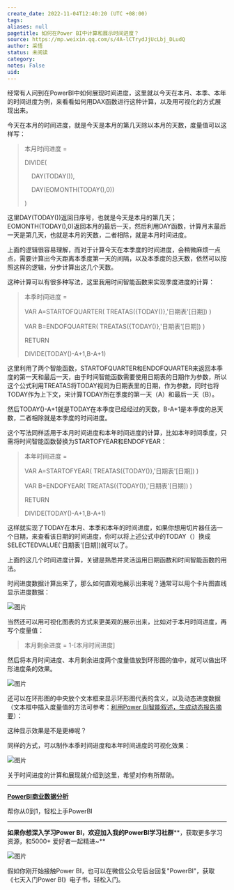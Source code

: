 ```yaml
---
create_date: 2022-11-04T12:40:20 (UTC +08:00)
tags: 
aliases: null
pagetitle: 如何在Power BI中计算和展示时间进度？
source: https://mp.weixin.qq.com/s/4A-lCTrydJjUcLbj_DLudQ
author: 采悟
status: 未阅读
category: 
notes: False
uid: 
---
```


经常有人问到在PowerBI中如何展现时间进度，这里就以今天在本月、本季、本年的时间进度为例，来看看如何用DAX函数进行这种计算，以及用可视化的方式展现出来。  

今天在本月的时间进度，就是今天是本月的第几天除以本月的天数，度量值可以这样写：  

> 本月时间进度 =
> 
> DIVIDE(
> 
>     DAY(TODAY()),
> 
>     DAY(EOMONTH(TODAY(),0))
> 
> )

这里DAY(TODAY())返回日序号，也就是今天是本月的第几天；EOMONTH(TODAY(),0)返回本月的最后一天，然后利用DAY函数，计算月末最后一天是第几天，也就是本月的天数，二者相除，就是本月时间进度。

上面的逻辑很容易理解，而对于计算今天在本季度的时间进度，会稍微麻烦一点点，需要计算出今天距离本季度第一天的间隔，以及本季度的总天数，依然可以按照这样的逻辑，分步计算出这几个天数。

这种计算可以有很多种写法，这里我用时间智能函数来实现季度进度的计算：

> 本季时间进度 =
> 
> VAR A=STARTOFQUARTER( TREATAS({TODAY()},'日期表'\[日期\]) )
> 
> VAR B=ENDOFQUARTER( TREATAS({TODAY()},'日期表'\[日期\]) )
> 
> RETURN
> 
> DIVIDE(TODAY()-A+1,B-A+1)

这里利用了两个智能函数，STARTOFQUARTER和ENDOFQUARTER来返回本季度的第一天和最后一天，由于时间智能函数需要使用日期表的日期作为参数，所以这个公式利用TREATAS将TODAY视同为日期表里的日期，作为参数，同时也将TODAY作为上下文，来计算TODAY所在季度的第一天（A）和最后一天（B）。

然后TODAY()-A+1就是TODAY在本季度已经经过的天数，B-A+1是本季度的总天数，二者相除就是本季度的时间进度。  

这个写法同样适用于本月时间进度和本年时间进度的计算，比如本年时间季度，只需将时间智能函数替换为STARTOFYEAR和ENDOFYEAR：

> 本年时间进度 =
> 
> VAR A=STARTOFYEAR( TREATAS({TODAY()},'日期表'\[日期\]) )
> 
> VAR B=ENDOFYEAR( TREATAS({TODAY()},'日期表'\[日期\]) )
> 
> RETURN
> 
> DIVIDE(TODAY()-A+1,B-A+1)

这样就实现了TODAY在本月、本季和本年的时间进度，如果你想用切片器任选一个日期，来查看该日期的时间进度，你可以将上述公式中的TODAY（）换成SELECTEDVALUE('日期表'\[日期\])就可以了。

上面的这几个时间进度计算，关键是熟悉并灵活运用日期函数和时间智能函数的用法。

时间进度数据计算出来了，那么如何直观地展示出来呢？通常可以用个卡片图直线显示进度数据：

![图片](https://mmbiz.qpic.cn/mmbiz_png/aHEbZtANQJMiaPQAWiaAzNrvlWCkInJoTp88sGLE75r6iaScrSMwMZpWs0pOklwS3r6Nauk9ybGIGiaYBpoOIrwaGA/640?wx_fmt=png&wxfrom=5&wx_lazy=1&wx_co=1)

当然还可以用可视化图表的方式来更美观的展示出来，比如对于本月时间进度，再写个度量值：  

> 本月剩余进度 \= 1-\[本月时间进度\]

然后将本月时间进度、本月剩余进度两个度量值放到环形图的值中，就可以做出环形进度条的效果。

![图片](https://mmbiz.qpic.cn/mmbiz_png/aHEbZtANQJMiaPQAWiaAzNrvlWCkInJoTpa8aBWvj4YUQIlqYTsBk9v8zJqdWtq0ZXKjF3c3IvjAKlo0icbr3NsSw/640?wx_fmt=png&wxfrom=5&wx_lazy=1&wx_co=1)

还可以在环形图的中央放个文本框来显示环形图代表的含义，以及动态进度数据（文本框中插入度量值的方法可参考：[利用Power BI智能叙述，生成动态报告摘要](http://mp.weixin.qq.com/s?__biz=MzA4MzQwMjY4MA==&mid=2484073801&idx=1&sn=3a6dcd73ed52e77a4159612fe49af3e7&chksm=8e0c5f9eb97bd68889ce7e6ae0af81e62b7ed6b7ea7827deb5ca1ba097c14e4965889736baa4&scene=21#wechat_redirect)）：

这种显示效果是不是更棒呢？

同样的方式，可以制作本季时间进度和本年时间进度的可视化效果：

![图片](https://mmbiz.qpic.cn/mmbiz_png/aHEbZtANQJMiaPQAWiaAzNrvlWCkInJoTp1HxWrBetEXvwh6Gdm7fSBmwj8wZKoD2JBibLUn89PAjROibdIuUFnrxQ/640?wx_fmt=png&wxfrom=5&wx_lazy=1&wx_co=1)

关于时间进度的计算和展现就介绍到这里，希望对你有所帮助。

___

[**PowerBI商业数据分析**](http://mp.weixin.qq.com/s?__biz=MzA4MzQwMjY4MA==&mid=2484074987&idx=1&sn=5cf4ba4b683ee9136bb7a26f6e9bcf01&chksm=8e0c533cb97bda2add48a4576b9c1e230249a5a4160dd93cd677a37ea21d26fc9cc26fc4cb1c&scene=21#wechat_redirect)

帮你从0到1，轻松上手PowerBI

___

**如果你想深入学习Power BI，欢迎加入我的PowerBI学习社群****，获取更多学习资源，和5000+ 爱好者一起精进~**

![图片](https://mmbiz.qpic.cn/mmbiz_png/aHEbZtANQJMstwXX5zrKianmFXzyqbIVgh7byfo3V8JJPmhqicywbtYkM0j2ibngnT5XBZ2AwKvGZiby9ngoKfLvzg/640?wx_fmt=png&wxfrom=5&wx_lazy=1&wx_co=1)

假如你刚开始接触Power BI，也可以在微信公众号后台回复"PowerBI"，获取《七天入门Power BI》电子书，轻松入门。
